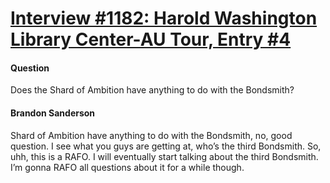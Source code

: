 # [Interview #1182: Harold Washington Library Center-AU Tour, Entry #4](https://www.theoryland.com/intvmain.php?i=1182#4)

#### Question

Does the Shard of Ambition have anything to do with the Bondsmith?

#### Brandon Sanderson

Shard of Ambition have anything to do with the Bondsmith, no, good question. I see what you guys are getting at, who’s the third Bondsmith. So, uhh, this is a RAFO. I will eventually start talking about the third Bondsmith. I’m gonna RAFO all questions about it for a while though.

